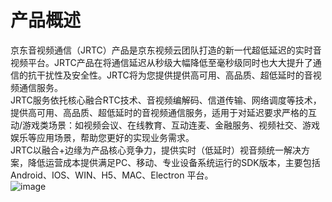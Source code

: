 
# 产品概述
京东音视频通信（JRTC）产品是京东视频云团队打造的新一代超低延迟的实时音视频平台。JRTC产品在将通信延迟从秒级大幅降低至毫秒级同时也大大提升了通信的抗干扰性及安全性。JRTC将为您提供提供高可用、高品质、超低延时的音视频通信服务。  
 JRTC服务依托核心融合RTC技术、音视频编解码、信道传输、网络调度等技术，提供高可用、高品质、超低延时的音视频通信服务，适用于对延迟要求严格的互动/游戏类场景：如视频会议、在线教育、互动连麦、金融服务、视频社交、游戏娱乐等应用场景，帮助您更好的实现业务需求。  
JRTC以融合+边缘为产品核心竞争力，提供实时（低延时）视音频统一解决方案，降低运营成本提供满足PC、移动、专业设备系统运行的SDK版本，主要包括Android、IOS、WIN、H5、MAC、Electron 平台。  
![image](https://github.com/jdcloudcom/cn/blob/cn-Real-Time-Communication/image/Real-Time-Communicat/%E4%BA%A7%E5%93%81%E6%9E%B6%E6%9E%84%E5%9B%BE-%E6%96%B0%E5%9B%BE.png)



